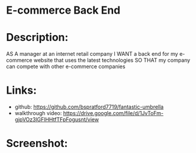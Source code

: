 # E-commerce Back End

# Description:
AS A manager at an internet retail company
I WANT a back end for my e-commerce website that uses the latest technologies
SO THAT my company can compete with other e-commerce companies

# Links:
- github: https://github.com/bspratford7719/fantastic-umbrella
- walkthrough video: https://drive.google.com/file/d/1JvToFm-gjpVOz3lGFlHHtfTFpFogusnt/view

# Screenshot: